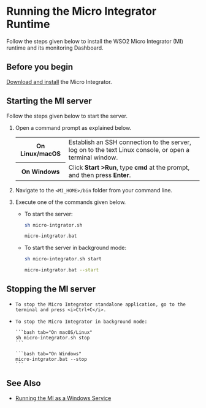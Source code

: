 # Running the Micro Integrator Runtime

Follow the steps given below to install the WSO2 Micro Integrator (MI) runtime and its monitoring Dashboard.

## Before you begin

[Download and install]({{base_path}}/install-and-setup/install/installing-the-product/installing-mi) the Micro Integrator.

## Starting the MI server

Follow the steps given below to start the server.

1.    Open a command prompt as explained below.

      <table>
            <tr>
                  <th>On <b>Linux/macOS</b></td>
                  <td>Establish an SSH connection to the server, log on to the text Linux console, or open a terminal window.</td>
            </tr>
            <tr>
                  <th>On <b>Windows</b></td>
                  <td>Click <b>Start &gt;Run</b>, type <b>cmd</b> at the prompt, and then press <b>Enter</b>.</td>
            </tr>
      </table>     

2.    Navigate to the `<MI_HOME>/bin` folder from your command line.
3.    Execute one of the commands given below.

      -   To start the server:
          
          ```bash tab="On macOS/Linux"
          sh micro-intgrator.sh
          ```

          ```bash tab="On Windows"
          micro-intgrator.bat
          ```
      -   To start the server in background mode:

          ```bash tab="On macOS/Linux"
          sh micro-integrator.sh start
          ```

          ```bash tab="On Windows"
          micro-intgrator.bat --start
          ```

## Stopping the MI server

-     To stop the Micro Integrator standalone application, go to the terminal and press <i>Ctrl+C</i>.
-     To stop the Micro Integrator in background mode:

      ```bash tab="On macOS/Linux"
      sh micro-integrator.sh stop
      ```

      ```bash tab="On Windows"
      micro-intgrator.bat --stop
      ```

## See Also

-   [Running the MI as a Windows Service]({{base_path}}/install-and-setup/install/installing-the-product/installing-mi-as-a-windows-service)